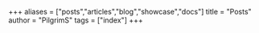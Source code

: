 +++
aliases = ["posts","articles","blog","showcase","docs"]
title = "Posts"
author = "PilgrimS"
tags = ["index"]
+++

